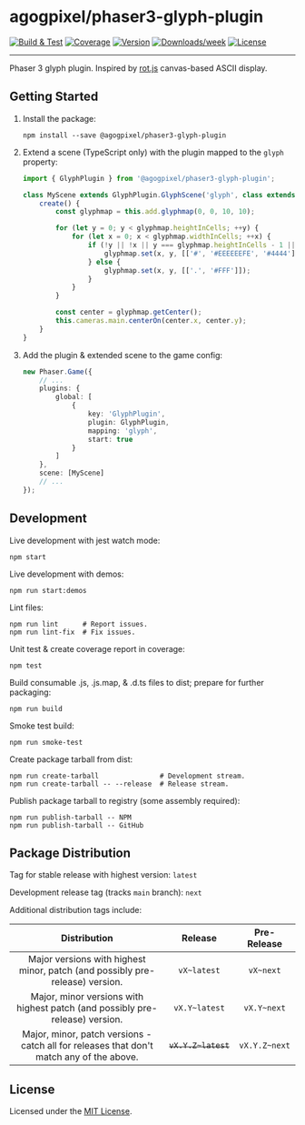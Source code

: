 # agogpixel/phaser3-glyph-plugin

[![Build & Test](https://github.com/agogpixel/phaser3-glyph-plugin/actions/workflows/build-and-test.yml/badge.svg)](https://github.com/agogpixel/phaser3-glyph-plugin/actions/workflows/build-and-test.yml)
[![Coverage](https://img.shields.io/endpoint?url=https://gist.githubusercontent.com/kidthales/8783260504aa23bb1c4dd36f0ba3be01/raw/phaser3-glyph-plugin__heads_main.json)](https://agogpixel.github.io/phaser3-glyph-plugin/coverage)
[![Version](https://img.shields.io/npm/v/@agogpixel/phaser3-glyph-plugin.svg)](https://npmjs.org/package/@agogpixel/phaser3-glyph-plugin)
[![Downloads/week](https://img.shields.io/npm/dw/@agogpixel/phaser3-glyph-plugin.svg)](https://npmjs.org/package/@agogpixel/phaser3-glyph-plugin)
[![License](https://img.shields.io/npm/l/@agogpixel/phaser3-glyph-plugin.svg)](https://github.com/agogpixel/phaser3-glyph-plugin/blob/main/LICENSE)

<hr>

Phaser 3 glyph plugin. Inspired by [rot.js](https://ondras.github.io/rot.js/hp/) canvas-based ASCII display.

## Getting Started

1.  Install the package:

    ```shell
    npm install --save @agogpixel/phaser3-glyph-plugin
    ```

2.  Extend a scene (TypeScript only) with the plugin mapped to the `glyph` property:

    ```typescript
    import { GlyphPlugin } from '@agogpixel/phaser3-glyph-plugin';

    class MyScene extends GlyphPlugin.GlyphScene('glyph', class extends Phaser.Scene {}) {
        create() {
            const glyphmap = this.add.glyphmap(0, 0, 10, 10);

            for (let y = 0; y < glyphmap.heightInCells; ++y) {
                for (let x = 0; x < glyphmap.widthInCells; ++x) {
                    if (!y || !x || y === glyphmap.heightInCells - 1 || x === glyphmap.widthInCells - 1) {
                        glyphmap.set(x, y, [['#', '#EEEEEEFE', '#4444']]);
                    } else {
                        glyphmap.set(x, y, [['.', '#FFF']]);
                    }
                }
            }

            const center = glyphmap.getCenter();
            this.cameras.main.centerOn(center.x, center.y);
        }
    }
    ```

3.  Add the plugin & extended scene to the game config:

    ```typescript
    new Phaser.Game({
        // ...
        plugins: {
            global: [
                {
                    key: 'GlyphPlugin',
                    plugin: GlyphPlugin,
                    mapping: 'glyph',
                    start: true
                }
            ]
        },
        scene: [MyScene]
        // ...
    });
    ```

## Development

Live development with jest watch mode:

```shell
npm start
```

Live development with demos:

```shell
npm run start:demos
```

Lint files:

```shell
npm run lint      # Report issues.
npm run lint-fix  # Fix issues.
```

Unit test & create coverage report in coverage:

```shell
npm test
```

Build consumable .js, .js.map, & .d.ts files to dist; prepare for further packaging:

```shell
npm run build
```

Smoke test build:

```shell
npm run smoke-test
```

Create package tarball from dist:

```shell
npm run create-tarball               # Development stream.
npm run create-tarball -- --release  # Release stream.
```

Publish package tarball to registry (some assembly required):

```shell
npm run publish-tarball -- NPM
npm run publish-tarball -- GitHub
```

## Package Distribution

Tag for stable release with highest version: `latest`

Development release tag (tracks `main` branch): `next`

Additional distribution tags include:

|                                       Distribution                                       |       Release       |  Pre-Release  |
| :--------------------------------------------------------------------------------------: | :-----------------: | :-----------: |
|       Major versions with highest minor, patch (and possibly pre-release) version.       |     `vX~latest`     |   `vX~next`   |
|       Major, minor versions with highest patch (and possibly pre-release) version.       |    `vX.Y~latest`    |  `vX.Y~next`  |
| Major, minor, patch versions - catch all for releases that don't match any of the above. | ~~`vX.Y.Z~latest`~~ | `vX.Y.Z~next` |

## License

Licensed under the [MIT License](./LICENSE).

